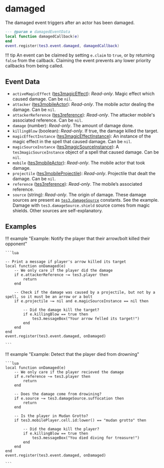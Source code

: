 # damaged

The damaged event triggers after an actor has been damaged.

```lua
--- @param e damagedEventData
local function damagedCallback(e)
end
event.register(tes3.event.damaged, damagedCallback)
```

!!! tip
	An event can be claimed by setting `e.claim` to `true`, or by returning `false` from the callback. Claiming the event prevents any lower priority callbacks from being called.

## Event Data

* `activeMagicEffect` ([tes3magicEffect](../../types/tes3magicEffect)): *Read-only*. Magic effect which caused damage. Can be `nil`.
* `attacker` ([tes3mobileActor](../../types/tes3mobileActor)): *Read-only*. The mobile actor dealing the damage. Can be `nil`.
* `attackerReference` ([tes3reference](../../types/tes3reference)): *Read-only*. The attacker mobile's associated reference. Can be `nil`.
* `damage` (number): *Read-only*. The amount of damage done.
* `killingBlow` (boolean): *Read-only*. If true, the damage killed the target.
* `magicEffectInstance` ([tes3magicEffectInstance](../../types/tes3magicEffectInstance)): An instance of the magic effect in the spell that caused damage. Can be `nil`.
* `magicSourceInstance` ([tes3magicSourceInstance](../../types/tes3magicSourceInstance)): A `tes3magicSourceInstance` object of a spell that caused damage. Can be `nil`.
* `mobile` ([tes3mobileActor](../../types/tes3mobileActor)): *Read-only*. The mobile actor that took damage.
* `projectile` ([tes3mobileProjectile](../../types/tes3mobileProjectile)): *Read-only*. Projectile that dealt the damage. Can be `nil`.
* `reference` ([tes3reference](../../types/tes3reference)): *Read-only*. The mobile’s associated reference.
* `source` (string): *Read-only*. The origin of damage. These damage sources are present as [`tes3.damageSource`](https://mwse.github.io/MWSE/references/damage-sources/) constants. See the example. Damage with `tes3.damageSource.shield` source comes from magic shields. Other sources are self-explanatory.

## Examples

!!! example "Example: Notify the player that their arrow/bolt killed their opponent"

	```lua
	
	-- Print a message if player's arrow killed its target
	local function onDamaged(e)
		-- We only care if the player did the damage
		if e.attackerReference ~= tes3.player then
			return
		end
	
		-- Check if the damage was caused by a projectile, but not by a spell, so it must be an arrow or a bolt
		if e.projectile ~= nil and e.magicSourceInstance == nil then
	
			-- Did the damage kill the target?
			if e.killingBlow == true then
				tes3.messageBox("Your arrow felled its target!")
			end
		end
	end
	event.register(tes3.event.damaged, onDamaged)

	```

!!! example "Example: Detect that the player died from drowning"

	```lua
	local function onDamaged(e)
		-- We only care if the player recieved the damage
		if e.reference ~= tes3.player then
			return
		end
	
		-- Does the damage come from drowining?
		if e.source ~= tes3.damageSource.suffocation then
			return
		end
	
		-- Is the player in Mudan Grotto?
		if tes3.mobilePlayer.cell.id:lower() == "mudan grotto" then
	
			-- Did the damage kill the player?
			if e.killingBlow == true then
				tes3.messageBox("You died diving for treasure!")
			end
		end
	end
	event.register(tes3.event.damaged, onDamaged)

	```

